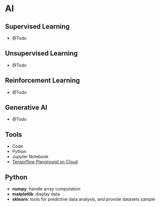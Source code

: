 # AI

## Supervised Learning
- @Todo

## Unsupervised Learning
- @Todo

## Reinforcement Learning
- @Todo

## Generative AI
- @Todo

## Tools

- Code
- Python
- Jupyter Notebook
- [Tensorflow Playground on Cloud](https://www.tensorflow.org/resources/tools)

## Python

- **numpy**: handle array computation
- **matplotlib**: display data
- **sklearn**: tools for predictive data analysis, and provide datasets sample
